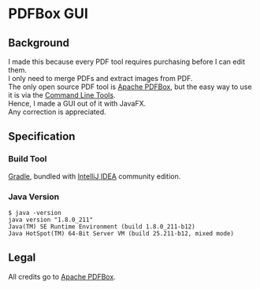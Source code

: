 # PDFBox GUI

## Background

I made this because every PDF tool requires purchasing before I can edit them.  
I only need to merge PDFs and extract images from PDF.  
The only open source PDF tool is [Apache PDFBox](https://pdfbox.apache.org/), but the easy way to use it is via the [Command Line Tools](https://pdfbox.apache.org/2.0/commandline.html).  
Hence, I made a GUI out of it with JavaFX.  
Any correction is appreciated.  

## Specification

### Build Tool

[Gradle](https://gradle.org/), bundled with [IntelliJ IDEA](https://www.jetbrains.com/idea/) community edition.

### Java Version

```CMD
$ java -version
java version "1.8.0_211"
Java(TM) SE Runtime Environment (build 1.8.0_211-b12)
Java HotSpot(TM) 64-Bit Server VM (build 25.211-b12, mixed mode)
```

## Legal

All credits go to [Apache PDFBox](https://pdfbox.apache.org/).  

